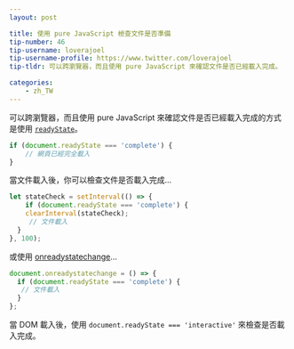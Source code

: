 ```yaml
---
layout: post

title: 使用 pure JavaScript 檢查文件是否準備
tip-number: 46
tip-username: loverajoel
tip-username-profile: https://www.twitter.com/loverajoel
tip-tldr: 可以跨瀏覽器，而且使用 pure JavaScript 來確認文件是否已經載入完成。

categories:
    - zh_TW
---
```


可以跨瀏覽器，而且使用 pure JavaScript 來確認文件是否已經載入完成的方式是使用 [`readyState`](https://developer.mozilla.org/en-US/docs/Web/API/Document/readyState)。

```js
if (document.readyState === 'complete') {
	// 網頁已經完全載入
}
```

當文件載入後，你可以檢查文件是否載入完成...


```js
let stateCheck = setInterval(() => {
	if (document.readyState === 'complete') {
    clearInterval(stateCheck);
	 // 文件載入
  }
}, 100);
```

或使用 [onreadystatechange](https://developer.mozilla.org/en-US/docs/Web/Events/readystatechange)...


```js
document.onreadystatechange = () => {
  if (document.readyState === 'complete') {
   // 文件載入
  }
};
```

當 DOM 載入後，使用 `document.readyState === 'interactive'` 來檢查是否載入完成。
